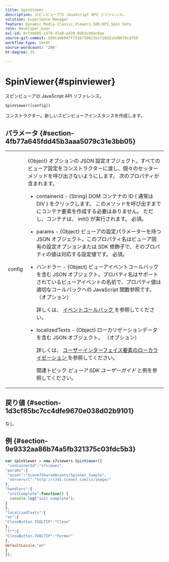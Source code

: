 ```yaml
---
title: SpinViewer
description: スピンビューアの JavaScript API リファレンス。
solution: Experience Manager
feature: Dynamic Media Classic,Viewers,SDK/API,Spin Sets
role: Developer,User
exl-id: 0cfde665-c578-41a0-a428-0db3cbdac6ae
source-git-commit: b89ca96947f751b750623e1f18d2a5d86f0cd759
workflow-type: tm+mt
source-wordcount: '204'
ht-degree: 3%

---
```


# SpinViewer{#spinviewer}

スピンビューアの JavaScript API リファレンス。

`SpinViewer([config])`

コンストラクター。新しいスピンビューアインスタンスを作成します。

## パラメータ {#section-4fb77a645fdd45b3aaa5079c31e3bb05}

<table id="table_896DFF34A68A403DB93A6D597461A573"> 
 <tbody> 
  <tr> 
   <td colname="col1"> <p> <span class="codeph"> <span class="varname"> config </span> </span> </p> </td> 
   <td colname="col2"> <p> <span class="codeph"> {Object} </span> オプションの JSON 設定オブジェクト。すべてのビューア設定をコンストラクターに渡し、個々のセッターメソッドを呼び出さないようにします。 次のプロパティが含まれます。 </p> <p> 
     <ul id="ul_266C711E8E75471E90C15F39A96A142F"> 
      <li id="li_71857BBD652243A094E936C2C8EA9702"> <p> <span class="codeph"> containerId </span> - <span class="codeph"> {String} </span> DOM コンテナの ID ( 通常は <span class="codeph"> DIV </span>) をクリックします。 このメソッドを呼び出すまでにコンテナ要素を作成する必要はありません。 ただし、コンテナは、 <span class="codeph"> init() </span> が実行されます。 必須。 </p> </li> 
      <li id="li_3D28979F04274AC9B507B33D4275FC3A"> <p> <span class="codeph"> params </span> - <span class="codeph"> {Object} </span> ビューアの設定パラメーターを持つ JSON オブジェクト。このプロパティ名はビューア固有の設定オプションまたは SDK 修飾子で、そのプロパティの値は対応する設定値です。 必須。 </p> </li> 
      <li id="li_A40AC2167575415FB3383D070E27B9AB"> <p> <span class="codeph"> ハンドラー </span> - <span class="codeph"> {Object} </span> ビューアイベントコールバックを含む JSON オブジェクト。プロパティ名はサポートされているビューアイベントの名前で、プロパティ値は適切なコールバックへの JavaScript 関数参照です。 （オプション） </p> <p>詳しくは、 <a href="../../../c-html5-s7-aem-asset-viewers/c-html5-spin-viewer-about/c-html5-spin-viewer-event-callbacks.md#concept-9c553c80eefd422faacf6522c69804bf" format="dita" scope="local"> イベントコールバック </a> を参照してください。 </p> </li> 
      <li id="li_643787FB4A424D0AB6B8E12F44C3A9AC"> <p> <span class="codeph"> localizedTexts </span> - <span class="codeph"> {Object} </span> ローカリゼーションデータを含む JSON オブジェクト。 （オプション） </p> <p>詳しくは、 <a href="../../../c-html5-s7-aem-asset-viewers/c-html5-spin-viewer-about/c-html5-spin-viewer-localization.md#concept-e35c15c9e82648328806cdc6aa255d98" format="dita" scope="local"> ユーザーインターフェイス要素のローカライゼーション </a> を参照してください。 </p> <p>関連トピック <i>ビューア SDK ユーザーガイド</i> と例を参照してください。 </p> </li> 
     </ul> </p> </td> 
  </tr> 
 </tbody> 
</table>

## 戻り値 {#section-1d3cf85bc7cc4dfe9670e038d02b9101}

なし

## 例 {#section-9e9332aa86b74a5fb321375c03fdc5b3}

```javascript {.line-numbers}
var spinViewer = new s7viewers.SpinViewer({ 
 "containerId":"s7viewer", 
"params":{ 
 "asset":"Scene7SharedAssets/SpinSet_Sample", 
 "serverurl":"http://s7d1.scene7.com/is/image/" 
}, 
"handlers":{ 
 "initComplete":function() { 
  console.log("init complete"); 
} 
}, 
"localizedTexts":{ 
"en":{ 
"CloseButton.TOOLTIP":"Close" 
}, 
"fr":{ 
"CloseButton.TOOLTIP":"Fermer" 
}, 
defaultLocale:"en" 
} 
});
```
